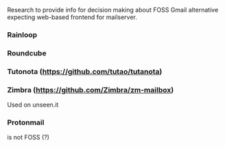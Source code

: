 Research to provide info for decision making about FOSS Gmail alternative expecting web-based frontend for mailserver.

### Rainloop

### Roundcube

### Tutonota (https://github.com/tutao/tutanota)

### Zimbra (https://github.com/Zimbra/zm-mailbox)
Used on unseen.it

### Protonmail 
is not FOSS (?)
